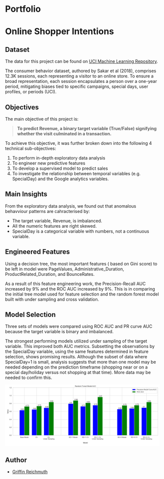 # Portfolio


# Online Shopper Intentions

## Dataset

The data for this project can be found on [UCI Machine Learning Repository](https://www.kaggle.com/datasets/tangodelta/api-access-behaviour-anomaly-dataset/data).

The consumer behavior dataset, authored by Sakar et al (2018), comprises 12.3K sessions, each representing a visitor to an online store. To ensure a broad representation, each session encapsulates a person over a one-year period, mitigating biases tied to specific campaigns, special days, user profiles, or periods (UCI).

## Objectives

The main objective of this project is:

> **To predict Revenue, a binary target variable (True/False) signifying whether the visit culminated in a transaction.**

To achieve this objective, it was further broken down into the following 4 technical sub-objectives:

1. To perform in-depth exploratory data analysis
2. To engineer new predictive features
3. To develop a supervised model to predict sales
4. To investigate the relationship between temporal variables (e.g. SpecialDay) and the Google analytics variables.

## Main Insights

From the exploratory data analysis, we found out that anomalous behavviour patterns are cahracterised by:

- The target variable, Revenue, is imbalanced.
- All the numeric features are right skewed.
- SpecialDay is a categorical variable with numbers, not a continuous variable.

## Engineered Features

Using a decision tree, the most important features ( based on Gini score) to be left in model were PageValues, Administrative_Duration, ProductRelated_Duration, and BounceRates.

As a result of this feature engineering work, the Precision-Recall AUC increased by 9% and the ROC AUC increased by 9%. This is in comparing the initial tree model used for feature selection and the random forest model built with under sampling and cross validation.

## Model Selection

Three sets of models were compared using ROC AUC and PR curve AUC because the target variable is binary and imbalanced.

The strongest performing models utilized under sampling of the target variable. This improved both AUC metrics. Subsetting the observations by the SpecialDay variable, using the same features determined in feature selection, shows promising results. Although the subset of data where SpecialDay=1 is small, analysis suggests that more than one model may be needed depending on the prediction timeframe (shopping near or on a special day/holiday versus not shopping at that time). More data may be needed to confirm this.

![ROC and PR curves](assets/models_comparison.png)


## Author

* [Griffin Reichmuth](https://github.com/griffin-reichmuth)
